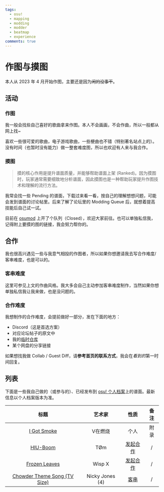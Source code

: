 ```yaml
---
tags:
  - osu!
  - mapping
  - modding
  - modder
  - beatmap
  - experience
comments: true
---
```

# 作图与摸图

本人从 2023 年 4 月开始作图，主要还是因为~~闲的没事干~~。

## 活动

### 作图

我一般会找些自己喜好的歌曲拿来作图。本人不会画画，不会作曲，所以一般都从网上找~

喜欢一些很可爱的歌曲，电子游戏歌曲，一些梗曲也不错（特别著名站点上的）。没有时间（也暂时没有能力）做一整套难度图，所以也欢迎有人来与我合作。

### 摸图

> 摸的核心作用是提升谱面质量，并能够帮助谱面上架 (Ranked)。因为摸图时，玩家通常需要细致地分析谱面，因此摸图也是一种帮助玩家提升作图技术和理解的流行方法。

我常会找一些 Pending 的谱面，下载过来看一看，按自己的理解想想问题，可能会发到谱面的讨论帖里。后来了解了论坛里的 Modding Queue 后，就想着提高技能后自己试一试。

目前在 [osumod](https://osumod.com/Amrzs0971/) 上开了个队列（Closed），欢迎大家前往。也可以单独私信我，记得附上要摸的图的链接，我会努力帮你的。

## 合作

我也很高兴遇见一些与我意气相投的作图者，所以如果你想邀请我去写合作难度/客串难度，也是可以的。

### 客串难度

这里可参见上文的作曲风格。我大多会自己主动参加客串难度制作，当然如果你想单独私信我让我来做，也是没问题的。

### 合作难度

我想制作的合作难度，会提前做好一部分，发在下面的地方：

- Discord（这是首选方案）
- 对应论坛帖子的原文中
- 我的[临时仓库](https://github.com/clonewith/file-temp)
- 某个网盘的分享链接

如果想找我做 Collab / Guest Diff，请**参考首页的联系方式**，我会在*看到的*第一时间回复。

## 列表

下面是一些我自己做的（或参与的）、已经发布到 [osu! 个人档案](https://osu.ppy.sh/users/30973609)上的谱面。最新信息以个人档案版本为准。

| 标题 | 艺术家 | 性质 | 备注 |
| :-: | :-: | :-: | :-: |
| [I Got Smoke](https://osu.ppy.sh/beatmapsets/2000102) | V在燃烧 | 个人 | 附录 |
| [HIU-Boom](https://osu.ppy.sh/beatmapsets/2019937) | TØm | [发起合作](https://osu.ppy.sh/community/forums/topics/1787697) | / |
| [Frozen Leaves](https://osu.ppy.sh/beatmapsets/2005918) | Wisp X | [发起合作](https://osu.ppy.sh/community/forums/topics/1776164) | / |
| [Chowder Theme Song (TV Size)](https://osu.ppy.sh/beatmapsets/2005881) | Nicky Jones (4) | [客串](https://osu.ppy.sh/beatmapsets/2005881#osu/4172871) | / |
